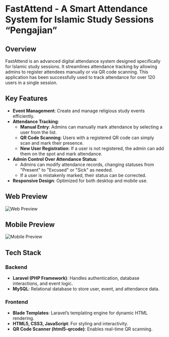 # FastAttend - A Smart Attendance System for Islamic Study Sessions “Pengajian”

## Overview
FastAttend is an advanced digital attendance system designed specifically for Islamic study sessions. It streamlines attendance tracking by allowing admins to register attendees manually or via QR code scanning. This application has been successfully used to track attendance for over 120 users in a single session.

## Key Features
- **Event Management**: Create and manage religious study events efficiently.
- **Attendance Tracking**:
    - **Manual Entry**: Admins can manually mark attendance by selecting a user from the list.
    - **QR Code Scanning**: Users with a registered QR code can simply scan and mark their presence.
    - **New User Registration**: If a user is not registered, the admin can add them on the spot and mark attendance.
- **Admin Control Over Attendance Status**:
    - Admins can modify attendance records, changing statuses from "Present" to "Excused" or "Sick" as needed.
    - If a user is mistakenly marked, their status can be corrected.
- **Responsive Design**: Optimized for both desktop and mobile use.

## Web Preview
![Web Preview](link-to-web-preview-image)

## Mobile Preview
![Mobile Preview](link-to-mobile-preview-image)

## Tech Stack
### Backend
- **Laravel (PHP Framework)**: Handles authentication, database interactions, and event logic.
- **MySQL**: Relational database to store user, event, and attendance data.

### Frontend
- **Blade Templates**: Laravel’s templating engine for dynamic HTML rendering.
- **HTML5, CSS3, JavaScript**: For styling and interactivity.
- **QR Code Scanner (html5-qrcode)**: Enables real-time QR scanning.
